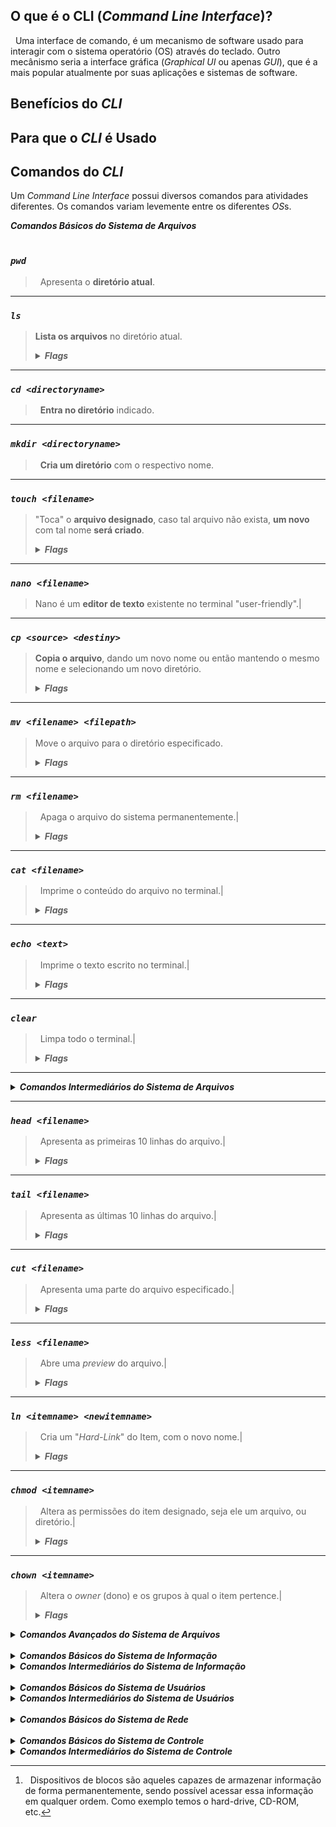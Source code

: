 ## O que é o CLI (*Command Line Interface*)?
&nbsp; Uma interface de comando, é um mecanismo de software usado para interagir com o sistema operatório (OS) através do teclado. Outro mecânismo seria a interface gráfica (*Graphical UI* ou apenas *GUI*), que é a mais popular atualmente por suas aplicações e sistemas de software.

## Benefícios do *CLI*

## Para que o *CLI* é Usado

## Comandos do *CLI*
Um *Command Line Interface* possui diversos comandos para atividades diferentes. Os comandos variam levemente entre os diferentes *OS*s.

</details><summary><i><b>Comandos Básicos do Sistema de Arquivos</b></i></summary>
<br>

### *`pwd`*
>&nbsp; Apresenta o **diretório atual**.
***
### *`ls`*
>**Lista os arquivos** no diretório atual.
>
><details><summary><b><i>Flags</i></b></summary>
>
>|[option]|Descrição|
|-|-|
|`-a`|**Não ignora arquivos** começando em **.**|
|`-A`|**Similar ao `-a`**, porém não apresenta o **.** e **..**|
|`-C`|Divide os itens em **colunas**.|
|`--color=[when]`|**Colore o Output**, when pode ser: always, auto, omitted ou never.|
|`-d`|Lista os **diretórios** e não seus conteúdos.|
|`-h`|Apresenta a informação de forma mais **legível para humanos**.|
|`-l`|Lista as os itens e suas informações de forma longa, dando **mais detalhes**.|
|`-m`|Separa os itens por **virgula**.|
|`-r`|**Inverte** a ordem da lista.|
|`-S`|**Ordena por tamanho**, do maior para o menor.|
|`-t`|**Ordena por data** da última alteração, os mais novos primeiro.|
|`-x`|Lista os **itens por linhas** ao invés de colunas.|
|`-1`|Lista **um item por linha**.|

</details>

***
### *`cd <directoryname>`*
>&nbsp; **Entra no diretório** indicado.

***

### *`mkdir <directoryname>`*
>&nbsp; **Cria um diretório** com o respectivo nome.

***

### *`touch <filename>`*
>"Toca" o **arquivo designado**, caso tal arquivo não exista, **um novo** com tal nome **será criado**.
>
><details><summary><b><i>Flags</i></b></summary>
>
>|[option]|Descrição|
|--------|-----------------|
|`-a`|Altera **apenas o horário de acesso**.|
|`-d [DATE_STRING]`| Fornece uma **string da data desejada** para alterar o documento.|
|`-m`| Altera apenas a **data de modificação**.|
|`-t`|Fornece um horário em formato **[YYYY]MMDDhhmm[.ss]** para alterar o documento.|

</details>

***

### *`nano <filename>`*
>Nano é um **editor de texto** existente no terminal "user-friendly".|

***

### *`cp <source> <destiny>`*
>**Copia o arquivo**, dando um novo nome ou então mantendo o mesmo nome e selecionando um novo diretório.
>
><details><summary><b><i>Flags</i></b></summary>
>
>|[option]|Descrição|
|--------|-----------------|
|`-l`|Cria um **hardlink** ao invés de copiar o arquivo.|
|`-r`|Copia o arquivo **recursivamente**.|
|`-s`|Cria um **softlink** ao invés de copiar o arquivo|
|`-u`|Copia apenas quando a fonte for mais nova que o destivo, ou quando não há destino. Funciona como uma **atualização**.|
|`-v`| **Verbaliza** os atos do comando.|

</details>

***

### *`mv <filename> <filepath>`*
>Move o arquivo para o diretório especificado.
>
><details><summary><b><i>Flags</i></b></summary>
>
>|[option]|Descrição|
>
><details><summary><b><i>Flags</i></b></summary>
>
>|[option]|Descrição|
|--------|-----------------|
|||

</details>

</details>

***

### *`rm <filename>`*
>&nbsp; Apaga o arquivo do sistema permanentemente.|
>
><details><summary><b><i>Flags</i></b></summary>
>
>|[option]|Descrição|
|--------|-----------------|
|||

</details>

***

### *`cat <filename>`*
>&nbsp; Imprime o conteúdo do arquivo no terminal.|
>
><details><summary><b><i>Flags</i></b></summary>
>
>|[option]|Descrição|
|--------|-----------------|
|||

</details>

***

### *`echo <text>`*
>&nbsp; Imprime o texto escrito no terminal.|
>
><details><summary><b><i>Flags</i></b></summary>
>
>|[option]|Descrição|
|--------|-----------------|
|||

</details>

***

### *`clear`*
>&nbsp; Limpa todo o terminal.|
>
><details><summary><b><i>Flags</i></b></summary>
>
>|[option]|Descrição|
|--------|-----------------|
|||

</details>

***

</details>
<details><summary><i><b>Comandos Intermediários do Sistema de Arquivos</b></i></summary>
<br>

***

### *`vim <filename>`*
>&nbsp; Outro editor de texto, porém de difícil uso quando comparado ao `nano`.|
>
><details><summary><b><i>Flags</i></b></summary>
>
>|[option]|Descrição|
|--------|-----------------|
|||

</details>

***

### *`head <filename>`*
>&nbsp; Apresenta as primeiras 10 linhas do arquivo.|
>
><details><summary><b><i>Flags</i></b></summary>
>
>|[option]|Descrição|
|--------|-----------------|
|||

</details>

***

### *`tail <filename>`*
>&nbsp; Apresenta as últimas 10 linhas do arquivo.|
>
><details><summary><b><i>Flags</i></b></summary>
>
>|[option]|Descrição|
|--------|-----------------|
|||

</details>

***

### *`cut <filename>`*
>&nbsp; Apresenta uma parte do arquivo especificado.|
>
><details><summary><b><i>Flags</i></b></summary>
>
>|[option]|Descrição|
|--------|-----------------|
|||

</details>

***

### *`less <filename>`*
>&nbsp; Abre uma *preview* do arquivo.|
>
><details><summary><b><i>Flags</i></b></summary>
>
>|[option]|Descrição|
|--------|-----------------|
|||

</details>

***

### *`ln <itemname> <newitemname>`*
>&nbsp; Cria um "*Hard-Link*" do Item, com o novo nome.|
>
><details><summary><b><i>Flags</i></b></summary>
>
>|[option]|Descrição|
|--------|-----------------|
|||

</details>

***

### *`chmod <itemname>`*
>&nbsp; Altera as permissões do item designado, seja ele um arquivo, ou diretório.|
>
><details><summary><b><i>Flags</i></b></summary>
>
>|[option]|Descrição|
|--------|-----------------|
|||

</details>

***

### *`chown <itemname>`*
>&nbsp; Altera o *owner* (dono) e os grupos à qual o item pertence.|
>
><details><summary><b><i>Flags</i></b></summary>
>
>|[option]|Descrição|
|--------|-----------------|
|||

</details>

</details>
<details><summary><i><b>Comandos Avançados do Sistema de Arquivos</b></i></summary>
<br>

### *`find [option] <item name>`*
>&nbsp; Procura pelo item descrito, caso ele exista, será retornado no terminal.
>

### *`grep [option] <patterns> <filename>`*
>&nbsp; Procura por padrões no arquivo. <*patterns*> podem ser um ou mais padrões separadas por linhas novas.
>

### *`awk [option] <file name>`*
>&nbsp; É um formatador de texto.
>

### *`wc [option] <file name>`*
>&nbsp; Imprime o número de linhas, palavras e bytes respectivamente.
>

### *`sort [option] <file name>`*
>&nbsp; Organiza as linhas do arquivo por ordem ASCII.
>

### *`uniq [option] <file name>`*
>&nbsp; Omite linhas repetidas.
>

### *`diff [option] <file 1> <file 2>`*
>&nbsp; Compara os  2 arquivos e retorna as diferenças encontradas.
>

### *`gzip [filename]`*
>&nbsp; Comprime os documentos especificados, reduzindo assim o seu tamanho.
>

### *`gunzip [filename]`*
>&nbsp; Desconprime arquivos com extensão "**.gz**".
>

### *`tar [option] <filename>`*
>&nbsp; Usado para agrupar documentos em um arquivo, e para manipular tal arquivo.
>

### *`file [option] <file>`*
>&nbsp; Entraga o tipo do documento indicado.
>

</details>
<br>
<details><summary><i><b>Comandos Básicos do Sistema de Informação</b></i></summary>
<br>

### *`man <command name>`*
>&nbsp; Apresenta um manual sobre o comando especificado.
>

### *`history`*
>&nbsp; Apresenta uma lista enumerada dos comandos usados desde que se abriu o terminal.
>

### *`date`*
>&nbsp; Imprime o horário e data do sistema.
>

### *`free [option] `*
>&nbsp; Apresenta a memória RAM livre e a usada pelo sistema.
>

### *`ss [option] `*
>&nbsp; Apresenta estatisticas sobre os "*sockets*".
>

### *`who [option]`*
>&nbsp; Imprime informaćões sobre quem está logado.
>

### *`uname [option]`*
>&nbsp;
>

### *`<command> > <file>`*
>&nbsp;
>

### *`<command> >> <file>`*
>&nbsp;
>

### *`<`*
>&nbsp;
>

### *`<<`*
>&nbsp;
>

### *`dpkg`*
>&nbsp;
>

### *`<command> | <command>`*
>&nbsp; Entrega o retorno do primeiro comando para ser usado pelo segundo.
>

### *`xargs [option] <command>`*
>&nbsp;
>

### *`du [option] <file>`*
>&nbsp; Apresenta o uso de disk dos documentos apresentados, funciona recursivamente em diretórios.
>

### *`df [option] <filename>`*
>&nbsp; Apresenta a memória total do disco, bem como a quantidade usada e a quantidade livre para uso do sistema. Caso nenhum arquivo seja dado, será apresentado o espaço de todo o sistema.
>

### *`ps [option]`*
>&nbsp; Apresenta informação referente a uma seleção de processos ativos.
>

### *`top [option]`*
>&nbsp; Apresenta os processos do Linux em tempo real.
>

### *`kill [option] <process>`*
>&nbsp; Envia um sinal para o processo indicado.
>

### *`killall [option]`*
>&nbsp; Envia um sinal para todos os processos correndo qualquer dos comandos especificados, caso nenhum comando seja especificado, _**SIGTERM**_ será enviado.
>

</details>
<details><summary><i><b>Comandos Intermediários do Sistema de Informação</b></i></summary>
<br>

### *`lsblk`*
>&nbsp; "*List block devices*", apresenta informação sobre todos os "*block devices*"[^1].
>

### *`ncdu`*
>&nbsp;
>

</details>
<br>
<details><summary><i><b>Comandos Básicos do Sistema de Usuários</b></i></summary>
<br>

### *`whoami`*
>&nbsp;
>

### *`groups [option] `*
>&nbsp;
>

### *`id`*
>&nbsp;
>

### *`su <username>`*
>&nbsp; Altera o usuário atual.
>

### *`sudo <command>`*
>&nbsp; Usa o comando como *root*.
>

### *`passwd`*
>&nbsp;
>

</details>
</details>
<details><summary><i><b>Comandos Intermediários do Sistema de Usuários</b></i></summary>
<br>

### *`adduser [option] <username>`*
>&nbsp; Cria um novo usuário de forma mais completa.
>

### *`useradd [option] <username>`*
>&nbsp; Cria um novo usuário.
>

### *`groupadd [option] <groupname>`*
>&nbsp; Cria um novo grupo.
>

### *`addgroup [option] <groupname>`*
>&nbsp; Cria um novo grupo.
>

### *`usermod [option] <username>`*
>&nbsp; Altera os dados do usuário especificado.
>

### *`getent [option]  <database> [key]`*
>&nbsp; Recebe as entradas da *database* especificada, procurando pela *key* fornecida.
>

### *`chage [option] <username>`*
>&nbsp; Altera o número de dias entre as alterações de senha e a data da última alteração de senha. Essa informação é usada pelo sistema para determinar quando um usuário deve alterar sua senha.
>

### *`gpasswd [option] <group>`*
>&nbsp; É usado para administrar o *`/etc/group`* e *`/etc/gshadow`*, todos os grupos podem ter administradores, membros e senhas.
>

### *`users [option]`*
>&nbsp; Imprime o *username* dos usuários logados no sistema.
>

### *`visudo`*
>&nbsp;
>

### *`userdel [option] <username>`*
>&nbsp;
>

</details>
<br>
<details><summary><i><b>Comandos Básicos do Sistema de Rede </b></i></summary>
<br>

### *`ping`*
>&nbsp;
>

### *`traceroute`*
>&nbsp;
>

### *`ifconfig`*
>&nbsp; Apresenta a interface de rede.
>

### *`ip [option] <object>`*
>&nbsp; Apresenta routers, dispositivos de rede, interfaces e atrelamentos.
>

### *`route [option]`*
>&nbsp; Apresenta a tabela do router IP.
>

### *`nslookup`*
>&nbsp;
>

### *`netstat`*
>&nbsp;
>

### *`hostname [option]`*
>&nbsp; Apresenta o nome do host atual.
>

</details>
<br>
<details><summary><i><b>Comandos Básicos do Sistema de Controle </b></i></summary>
<br>

### *`apt`*
>&nbsp;
>

### *`exit`*
>&nbsp;
>

### *`reboot`*
>&nbsp;
>

### *`crontab`*
>&nbsp;
>

### *`timedatectl`*
>&nbsp;
>

### *`systemctl [option] <command> [unit]`*
>&nbsp; É usado para inspecionar ou controlar o estado do sistema "*systemd*" e o gerenciador de serviços.
>

### *`service [script] <command> [option]`*
>&nbsp; Corre um *script* do "*System V*" ou unidade "*systemd*".
>

</details>
<details><summary><i><b>Comandos Intermediários do Sistema de Controle </b></i></summary>
<br>

### *`hostnamectl`*
>&nbsp;
>


</details>

[^1]:&nbsp; Dispositivos de blocos são aqueles capazes de armazenar informação de forma permanentemente, sendo possível acessar essa informação em qualquer ordem. Como exemplo temos o hard-drive, CD-ROM, etc.
